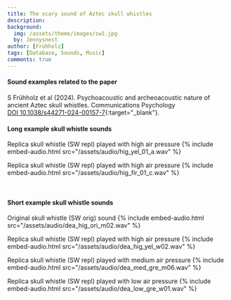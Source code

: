 ```yaml
---
title: The scary sound of Aztec skull whistles
description:
background:
  img: /assets/theme/images/sw1.jpg
  by: Jennysnest
author: [Frühholz]
tags: [Database, Sounds, Music]
comments: true
---
```


#### Sound examples related to the paper
S Frühholz et al (2024). Psychoacoustic and archeoacoustic nature of ancient Aztec skull whistles. Communications Psychology
<br />
[DOI 10.1038/s44271-024-00157-7](https://doi.org/10.1038/s44271-024-00157-7){:target="_blank"}.
<br />

#### Long example skull whistle sounds
Replica skull whistle (SW repl) played with high air pressure
{% include embed-audio.html src="/assets/audio/hig_yel_01_a.wav" %}

Replica skull whistle (SW repl) played with high air pressure
{% include embed-audio.html src="/assets/audio/hig_fir_01_c.wav" %}

<br />

#### Short example skull whistle sounds
Original skull whistle (SW orig) sound
{% include embed-audio.html src="/assets/audio/dea_hig_ori_m02.wav" %}

Replica skull whistle (SW repl) played with high air pressure
{% include embed-audio.html src="/assets/audio/dea_hig_yel_w02.wav" %}

Replica skull whistle (SW repl) played with medium air pressure
{% include embed-audio.html src="/assets/audio/dea_med_gre_m06.wav" %}

Replica skull whistle (SW repl) played with low air pressure
{% include embed-audio.html src="/assets/audio/dea_low_gre_w01.wav" %}
